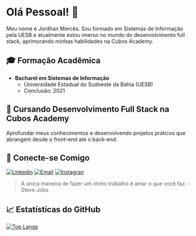 # Olá Pessoal! 👋

Meu nome é Jordhan Mercês. Sou formado em Sistemas de Informação pela UESB e atualmente estou imerso no mundo do desenvolvimento full stack, aprimorando minhas habilidades na Cubos Academy.

## 🎓 Formação Acadêmica

- **Bacharel em Sistemas de Informação**
  - Universidade Estadual do Sudoeste da Bahia (UESB)
  - Conclusão: 2021

## 🚀 Cursando Desenvolvimento Full Stack na Cubos Academy

Aprofundar meus conhecimentos e desenvolvendo projetos práticos que abrangem desde o front-end até o back-end.

## 🔗 Conecte-se Comigo

[![Linkedin](https://img.shields.io/badge/LinkedIn-0077B5?style=for-the-badge&logo=linkedin&logoColor=white)](www.linkedin.com/in/jordhan-mercês)
[![Email](https://img.shields.io/badge/Gmail-D14836?style=for-the-badge&logo=gmail&logoColor=white)](jordhanmerces9@gmail.com)
[![Instagran](https://img.shields.io/badge/Instagram-E4405F?style=for-the-badge&logo=instagram&logoColor=white)](https://www.instagram.com/jordhanmerces)

> A única maneira de fazer um ótimo trabalho é amar o que você faz. - Steve Jobs

## 📈 Estatísticas do GitHub

[![Top Langs](https://github-readme-stats.vercel.app/api/top-langs/?username=jordhanmerces)](https://github.com/jordhanmerces)


